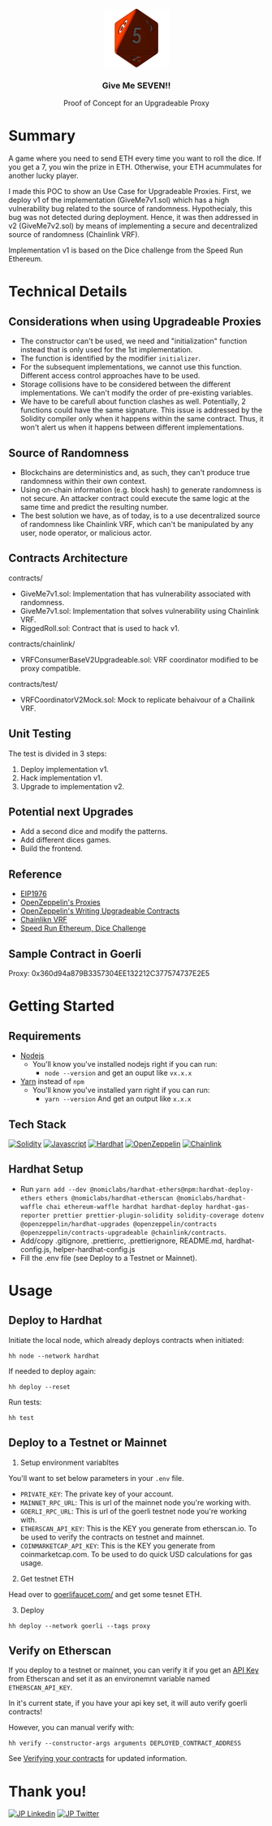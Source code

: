 <!-- PROJECT LOGO -->
<br />
<div align="center">
  <a href="https://github.com/0xJayPi/give-me-7">
    <img src="octahedron.png" alt="Logo" width="130" height="115">
  </a>

  <h3 align="center">Give Me SEVEN!!</h3>

  <p align="center">
    Proof of Concept for an Upgradeable Proxy
  </p>
</div>

# Summary

A game where you need to send ETH every time you want to roll the dice. If you get a 7, you win the prize in ETH. Otherwise, your ETH acummulates for another lucky player.

I made this POC to show an Use Case for Upgradeable Proxies. First, we deploy v1 of the implementation (GiveMe7v1.sol) which has a high vulnerability bug related to the source of randomness. Hypothecialy, this bug was not detected during deployment. Hence, it was then addressed in v2 (GiveMe7v2.sol) by means of implementing a secure and decentralized source of randomness (Chainlink VRF).

Implementation v1 is based on the Dice challenge from the Speed Run Ethereum.

# Technical Details

## Considerations when using Upgradeable Proxies

* The constructor can't be used, we need and "initialization" function instead that is only used for the 1st implementation.
* The function is identified by the modifier ```initializer```.
* For the subsequent implementations, we cannot use this function. Different access control approaches have to be used.
* Storage collisions have to be considered between the different implementations. We can't modify the order of pre-existing variables.
* We have to be carefull about function clashes as well. Potentially, 2 functions could have the same signature. This issue is addressed by the Solidity compiler only when it happens within the same contract. Thus, it won't alert us when it happens between different implementations.

## Source of Randomness

* Blockchains are deterministics and, as such, they can't produce true randomness within their own context.
* Using on-chain information (e.g. block hash) to generate randomness is not secure. An attacker contract could execute the same logic at the same time and predict the resulting number.
* The best solution we have, as of today, is to a use decentralized source of randomness like Chainlink VRF, which can't be manipulated by any user, node operator, or malicious actor.

## Contracts Architecture

contracts/
* GiveMe7v1.sol: Implementation that has vulnerability associated with randomness.
* GiveMe7v1.sol: Implementation that solves vulnerability using Chainlink VRF.
* RiggedRoll.sol: Contract that is used to hack v1.

contracts/chainlink/
* VRFConsumerBaseV2Upgradeable.sol: VRF coordinator modified to be proxy compatible.

contracts/test/
* VRFCoordinatorV2Mock.sol: Mock to replicate behaivour of a Chailink VRF.

## Unit Testing

The test is divided in 3 steps:

1. Deploy implementation v1. 
2. Hack implementation v1. 
3. Upgrade to implementation v2.

## Potential next Upgrades

* Add a second dice and modify the patterns.
* Add different dices games.
* Build the frontend.

## Reference 

* [EIP1976](https://eips.ethereum.org/EIPS/eip-1967)
* [OpenZeppelin's Proxies](https://docs.openzeppelin.com/contracts/4.x/api/proxy)
* [OpenZeppelin's Writing Upgradeable Contracts](https://docs.openzeppelin.com/upgrades-plugins/1.x/writing-upgradeable)
* [Chainlikn VRF](https://docs.chain.link/vrf/v2/introduction/)
* [Speed Run Ethereum, Dice Challenge](https://speedrunethereum.com/challenge/dice-game)

## Sample Contract in Goerli

Proxy: 0x360d94a879B3357304EE132212C377574737E2E5

# Getting Started

## Requirements

- [Nodejs](https://nodejs.org/en/)
  - You'll know you've installed nodejs right if you can run:
    - `node --version` and get an ouput like `vx.x.x`
- [Yarn](https://classic.yarnpkg.com/lang/en/docs/install/) instead of `npm`
  - You'll know you've installed yarn right if you can run:
    - `yarn --version` And get an output like `x.x.x`

## Tech Stack

[![Solidity](https://img.shields.io/badge/Solidity-00BFFF?style=for-the-badge&logo=Solidity&logoColor=black)](https://docs.soliditylang.org/en/v0.8.17/)
[![Javascript](https://img.shields.io/badge/javascript-FFFF00?style=for-the-badge&logo=javascript&logoColor=black)](https://developer.mozilla.org/en-US/docs/Web/JavaScript)
[![Hardhat](https://img.shields.io/badge/Hardhat-FFFF00?style=for-the-badge)](https://hardhat.org/docs)
[![OpenZeppelin](https://img.shields.io/badge/openzeppelin-0000FF?style=for-the-badge)](https://docs.openzeppelin.com)
[![Chainlink](https://img.shields.io/badge/chainlink-FFFFFF?style=for-the-badge)](https://docs.chain.link/ethereum/)

## Hardhat Setup

* Run ```yarn add --dev @nomiclabs/hardhat-ethers@npm:hardhat-deploy-ethers ethers @nomiclabs/hardhat-etherscan @nomiclabs/hardhat-waffle chai ethereum-waffle hardhat hardhat-deploy hardhat-gas-reporter prettier prettier-plugin-solidity solidity-coverage dotenv @openzeppelin/hardhat-upgrades @openzeppelin/contracts @openzeppelin/contracts-upgradeable @chainlink/contracts```.
* Add/copy .gitignore, .prettierrc, .prettierignore, README.md, hardhat-config.js, helper-hardhat-config.js
* Fill the .env file (see Deploy to a Testnet or Mainnet).

# Usage

## Deploy to Hardhat

Initiate the local node, which already deploys contracts when initiated:
```
hh node --network hardhat
```
If needed to deploy again:
```
hh deploy --reset
```
Run tests:
```
hh test
```

## Deploy to a Testnet or Mainnet

1. Setup environment variabltes

You'll want to set below parameters in your `.env` file.

* `PRIVATE_KEY`: The private key of your account.
* `MAINNET_RPC_URL`: This is url of the mainnet node you're working with.
* `GOERLI_RPC_URL`: This is url of the goerli testnet node you're working with.
* `ETHERSCAN_API_KEY`: This is the KEY you generate from etherscan.io. To be used to verify the contracts on testnet and mainnet.
* `COINMARKETCAP_API_KEY`: This is the KEY you generate from coinmarketcap.com. To be used to do quick USD calculations for gas usage.

2. Get testnet ETH

Head over to [goerlifaucet.com/](https://goerlifaucet.com/) and get some tesnet ETH. 

3. Deploy

```
hh deploy --network goerli --tags proxy
```

## Verify on Etherscan

If you deploy to a testnet or mainnet, you can verify it if you get an [API Key](https://etherscan.io/myapikey) from Etherscan and set it as an environemnt variable named `ETHERSCAN_API_KEY`. 

In it's current state, if you have your api key set, it will auto verify goerli contracts!

However, you can manual verify with:

```
hh verify --constructor-args arguments DEPLOYED_CONTRACT_ADDRESS
```
See [Verifying your contracts](https://hardhat.org/hardhat-runner/docs/guides/verifying) for updated information.

# Thank you!

[![JP Linkedin](https://img.shields.io/badge/LinkedIn-0077B5?style=for-the-badge&logo=linkedin&logoColor=white)](https://www.linkedin.com/in/jpcampaya/)
[![JP Twitter](https://img.shields.io/badge/Twitter-1DA1F2?style=for-the-badge&logo=twitter&logoColor=white)](https://twitter.com/0xJayPi)
